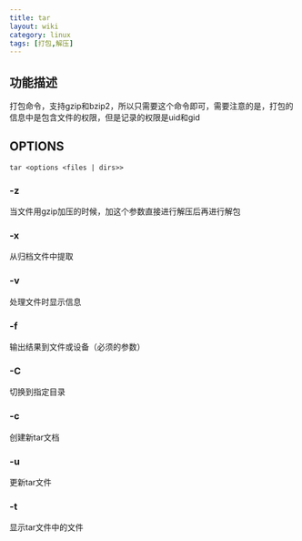 ```yaml
---
title: tar
layout: wiki
category: linux
tags: [打包,解压]
---
```


## 功能描述

打包命令，支持gzip和bzip2，所以只需要这个命令即可，需要注意的是，打包的信息中是包含文件的权限，但是记录的权限是uid和gid

## OPTIONS

~~~
tar <options <files | dirs>>
~~~

### -z

当文件用gzip加压的时候，加这个参数直接进行解压后再进行解包

### -x

从归档文件中提取

### -v

处理文件时显示信息

### -f

输出结果到文件或设备（必须的参数）

### -C

切换到指定目录

### -c

创建新tar文档

### -u

更新tar文件

### -t

显示tar文件中的文件
